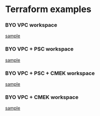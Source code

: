 # Terraform examples

### BYO VPC workspace
[sample](../byovpc-ws/workspace.tf)
### BYO VPC + PSC workspace
[sample](../byovpc-psc-ws/workspace.tf)
### BYO VPC + PSC + CMEK workspace
[sample](../byovpc-psc-cmek-ws/workspace.tf)
### BYO VPC + CMEK workspace
[sample](../byovpc-cmek-ws/workspace.tf)
